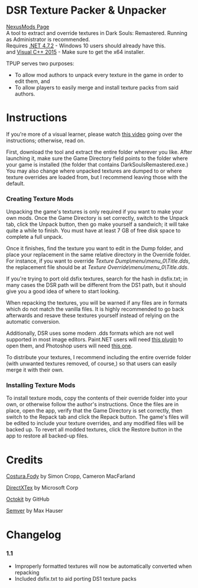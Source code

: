 
# DSR Texture Packer & Unpacker
[NexusMods Page](https://www.nexusmods.com/darksoulsremastered/mods/9)  
A tool to extract and override textures in Dark Souls: Remastered. Running as Administrator is recommended.  
Requires [.NET 4.7.2](https://www.microsoft.com/net/download/thank-you/net472) - Windows 10 users should already have this.  
and [Visual C++ 2015](https://www.microsoft.com/en-us/download/details.aspx?id=48145) - Make sure to get the x64 installer.

TPUP serves two purposes:
* To allow mod authors to unpack every texture in the game in order to edit them, and
* To allow players to easily merge and install texture packs from said authors.

# Instructions

If you're more of a visual learner, please watch [this video](https://youtu.be/D7zEDHe-Acw) going over the instructions; otherwise, read on.

First, download the tool and extract the entire folder wherever you like. After launching it, make sure the Game Directory field points to the folder where your game is installed (the folder that contains DarkSoulsRemastered.exe.) You may also change where unpacked textures are dumped to or where texture overrides are loaded from, but I recommend leaving those with the default.

### Creating Texture Mods

Unpacking the game's textures is only required if you want to make your own mods. Once the Game Directory is set correctly, switch to the Unpack tab, click the Unpack button, then go make yourself a sandwich; it will take quite a while to finish. You must have at least 7 GB of free disk space to complete a full unpack.

Once it finishes, find the texture you want to edit in the Dump folder, and place your replacement in the same relative directory in the Override folder. For instance, if you want to override *Texture Dump\menu\menu_0\Title.dds*, the replacement file should be at *Texture Override\menu\menu_0\Title.dds*.

If you're trying to port old dsfix textures, search for the hash in dsfix.txt; in many cases the DSR path will be different from the DS1 path, but it should give you a good idea of where to start looking.

When repacking the textures, you will be warned if any files are in formats which do not match the vanilla files. It is highly recommended to go back afterwards and resave these textures yourself instead of relying on the automatic conversion.

Additionally, DSR uses some modern .dds formats which are not well supported in most image editors. Paint.NET users will need [this plugin](https://forums.getpaint.net/topic/111731-dds-filetype-plus-2018-06-03/) to open them, and Photoshop users will need [this one](https://gametechdev.github.io/Intel-Texture-Works-Plugin/).

To distribute your textures, I recommend including the entire override folder (with unwanted textures removed, of course,) so that users can easily merge it with their own.

### Installing Texture Mods

To install texture mods, copy the contents of their override folder into your own, or otherwise follow the author's instructions. Once the files are in place, open the app, verify that the Game Directory is set correctly, then switch to the Repack tab and click the Repack button. The game's files will be edited to include your texture overrides, and any modified files will be backed up. To revert all modded textures, click the Restore button in the app to restore all backed-up files.

# Credits
[Costura.Fody](https://github.com/Fody/Costura) by Simon Cropp, Cameron MacFarland

[DirectXTex](https://github.com/Microsoft/DirectXTex) by Microsoft Corp

[Octokit](https://github.com/octokit/octokit.net) by GitHub

[Semver](https://github.com/maxhauser/semver) by Max Hauser

# Changelog

### 1.1
* Improperly formatted textures will now be automatically converted when repacking
* Included dsfix.txt to aid porting DS1 texture packs
